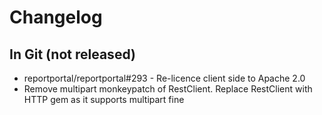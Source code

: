 # Changelog

## In Git (not released)

* reportportal/reportportal#293 - Re-licence client side to Apache 2.0
* Remove multipart monkeypatch of RestClient. Replace RestClient with HTTP gem as it supports multipart fine
